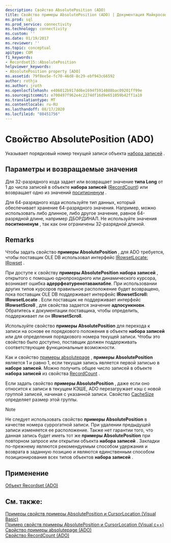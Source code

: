 ```yaml
---
description: Свойство AbsolutePosition (ADO)
title: Свойство примеры AbsolutePosition (ADO) | Документация Майкрософт
ms.prod: sql
ms.prod_service: connectivity
ms.technology: connectivity
ms.custom: ''
ms.date: 01/19/2017
ms.reviewer: ''
ms.topic: conceptual
apitype: COM
f1_keywords:
- Recordset15::AbsolutePosition
helpviewer_keywords:
- AbsolutePosition property [ADO]
ms.assetid: 79f8ee5e-fc70-46d8-8c29-ebf943c66592
author: rothja
ms.author: jroth
ms.openlocfilehash: e406012b917dd6e1694f5914088bac09201ff99e
ms.sourcegitcommit: e700497f962e4c2274df16d9e651059b42ff1a10
ms.translationtype: MT
ms.contentlocale: ru-RU
ms.lasthandoff: 08/17/2020
ms.locfileid: "88451756"
---
```

# <a name="absoluteposition-property-ado"></a>Свойство AbsolutePosition (ADO)
Указывает порядковый номер текущей записи объекта [набора записей](../../../ado/reference/ado-api/recordset-object-ado.md) .  
  
## <a name="settings-and-return-values"></a>Параметры и возвращаемые значения  
 Для 32-разрядного кода задает или возвращает значение **типа Long** от 1 до числа записей в объекте **набора записей** ([RecordCount](../../../ado/reference/ado-api/recordcount-property-ado.md)) или возвращает одно из значений [поситионенум](../../../ado/reference/ado-api/positionenum.md) .  
  
 Для 64-разрядного кода используйте тип данных, который обеспечивает хранение 64-разрядного значения. Например, можно использовать либо длинное, либо другое значение, равное 64-разрядной длине, например ДБОРДИНАЛ. Не используйте значения **поситионенум** , так как они ограничены 32-разрядной длиной.  
  
## <a name="remarks"></a>Remarks  
 Чтобы задать свойство **примеры AbsolutePosition** , для ADO требуется, чтобы поставщик OLE DB использовал интерфейс [IRowsetLocate: IRowset](https://msdn.microsoft.com/library/windows/desktop/ms721190.aspx) .  
  
 При доступе к свойству **примеры AbsolutePosition** **набора записей** , открытого с помощью однопроходного или динамического курсора, возникает ошибка **адеррфеатуренотаваилабле**. При использовании других типов курсоров правильное расположение будет возвращено, пока поставщик OLE DB поддерживает интерфейс **IRowsetScroll: IRowsetLocate** . Если поставщик не поддерживает интерфейс **IRowsetScroll** , для свойства задается значение **адпосункновн**. Обратитесь к документации поставщика, чтобы определить, поддерживает ли он **IRowsetScroll**.  
  
 Используйте свойство **примеры AbsolutePosition** для перехода к записи на основе ее порядкового положения в объекте **набора записей** или для определения порядкового номера текущей записи. Чтобы это свойство было доступно, поставщик должен поддерживать соответствующие функциональные возможности.  
  
 Как и свойство [примеры absolutepage](../../../ado/reference/ado-api/absolutepage-property-ado.md) , **примеры AbsolutePosition** является 1 и равно 1, если текущая запись является первой записью в **наборе записей**. Можно получить общее число записей в объекте **набора записей** из свойства [RecordCount](../../../ado/reference/ado-api/recordcount-property-ado.md) .  
  
 Если задать свойство **примеры AbsolutePosition** , даже если оно относится к записи в текущем КЭШЕ, ADO перезагружает кэш с новой группой записей, начиная с указанной записи. Свойство [CacheSize](../../../ado/reference/ado-api/cachesize-property-ado.md) определяет размер этой группы.  
  
> [!NOTE]
>  Не следует использовать свойство **примеры AbsolutePosition** в качестве номера суррогатной записи. При удалении предыдущей записи изменяется ее расположение. Также нет гарантии того, что данная запись будет иметь тот же **примеры AbsolutePosition** при повторном запросе или открытии объекта **набора записей** . Закладки по-прежнему являются рекомендуемым способом удержания и возврата в заданную позицию и являются единственным способом позиционирования всех типов объектов **набора записей** .  
  
## <a name="applies-to"></a>Применение  
 [Объект Recordset (ADO)](../../../ado/reference/ado-api/recordset-object-ado.md)  
  
## <a name="see-also"></a>См. также:  
 [Примеры свойств примеры AbsolutePosition и CursorLocation (Visual Basic)](../../../ado/reference/ado-api/absoluteposition-and-cursorlocation-properties-example-vb.md)   
 [Пример свойств примеры AbsolutePosition и CursorLocation (Visual c++)](../../../ado/reference/ado-api/absoluteposition-and-cursorlocation-properties-example-vc.md)   
 [Свойство примеры absolutepage (ADO)](../../../ado/reference/ado-api/absolutepage-property-ado.md)   
 [Свойство RecordCount (ADO)](../../../ado/reference/ado-api/recordcount-property-ado.md)
